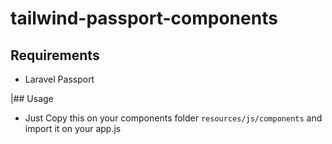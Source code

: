 # tailwind-passport-components

## Requirements
- Laravel Passport

|## Usage
- Just Copy this on your components folder `resources/js/components` and import it on your app.js 

